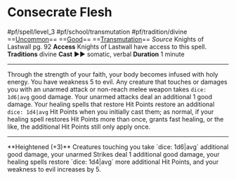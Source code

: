 # Consecrate Flesh
#pf/spell/level_3 #pf/school/transmutation #pf/tradition/divine
==[Uncommon](../../../Traits/Uncommon.md)== ==[Good](../../../Traits/Good.md)== ==[Transmutation](../../../Traits/Transmutation.md)==
*Source* Knights of Lastwall pg. 92
**Access** Knights of Lastwall have access to this spell.
**Traditions** divine
**Cast** ►► somatic, verbal
**Duration** 1 minute

---
Through the strength of your faith, your body becomes infused with holy energy. You have weakness 5 to evil. Any creature that touches or damages you with an unarmed attack or non-reach melee weapon takes `dice: 1d6|avg` good damage. Your unarmed attacks deal an additional 1 good damage. Your healing spells that restore Hit Points restore an additional `dice: 1d4|avg` Hit Points when you initially cast them; as normal, if your healing spell restores Hit Points more than once, grants fast healing, or the like, the additional Hit Points still only apply once.
<hr>
**Heightened (+3)** Creatures touching you take `dice: 1d6|avg` additional good damage, your unarmed Strikes deal 1 additional good damage, your healing spells restore `dice: 1d4|avg` more additional Hit Points, and your weakness to evil increases by 5.